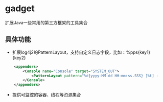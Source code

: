 # gadget
扩展Java一些常用的第三方框架的工具集合

## 具体功能 
* 扩展log4j2的PatternLayout，支持自定义日志字段，比如：%pps{key1}{key2}
```xml
    <appenders>
        <Console name="Console" target="SYSTEM_OUT">
            <PatternLayout pattern="%d{yyyy-MM-dd HH:mm:ss.SSS} [%t] - %pps{key1}{key2}|%msg%n"/>
        </Console>
    </appenders>
``` 
* 提供可监控的容器、线程等资源集合
